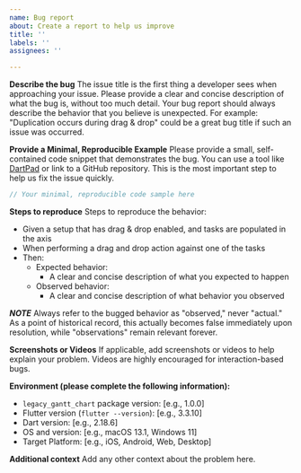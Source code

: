 ```yaml
---
name: Bug report
about: Create a report to help us improve
title: ''
labels: ''
assignees: ''

---
```


**Describe the bug**
The issue title is the first thing a developer sees when approaching your issue. Please provide a clear and concise description of what the bug is, without too much detail. Your bug report should always describe the behavior that you believe is unexpected. For example: "Duplication occurs during drag & drop" could be a great bug title if such an issue was occurred.

**Provide a Minimal, Reproducible Example**
Please provide a small, self-contained code snippet that demonstrates the bug. You can use a tool like [DartPad](https://dartpad.dev/) or link to a GitHub repository. This is the most important step to help us fix the issue quickly.

```dart
// Your minimal, reproducible code sample here
```

**Steps to reproduce**
Steps to reproduce the behavior:
- Given a setup that has drag & drop enabled, and tasks are populated in the axis
- When performing a drag and drop action against one of the tasks
- Then:
  - Expected behavior:
    - A clear and concise description of what you expected to happen
  - Observed behavior:
    - A clear and concise description of what behavior you observed

***NOTE***
Always refer to the bugged behavior as "observed," never "actual." As a point of historical record, this actually becomes false immediately upon resolution, while "observations" remain relevant forever.

**Screenshots or Videos**
If applicable, add screenshots or videos to help explain your problem. Videos are highly encouraged for interaction-based bugs.

**Environment (please complete the following information):**
 - `legacy_gantt_chart` package version: [e.g., 1.0.0]
 - Flutter version (`flutter --version`): [e.g., 3.3.10]
 - Dart version: [e.g., 2.18.6]
 - OS and version: [e.g., macOS 13.1, Windows 11]
 - Target Platform: [e.g., iOS, Android, Web, Desktop]

**Additional context**
Add any other context about the problem here.
